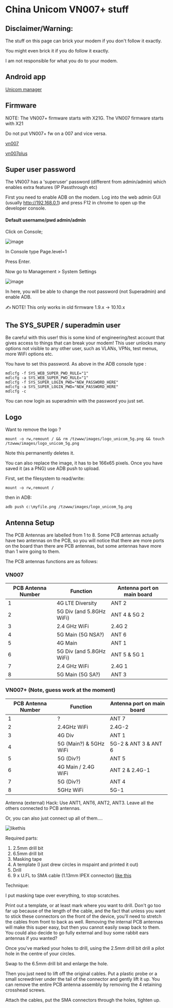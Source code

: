# China Unicom VN007+ stuff

## Disclaimer/Warning: 

The stuff on this page can brick your modem if you don't follow it exactly. 

You might even brick it if you do follow it exactly. 

I am not responsible for what you do to your modem. 


## Android app 
[Unicom manager](/android)

## Firmware 

NOTE: The VN007+ firmware starts with X21G. 
      The VN007  firmware starts with X21 

Do not put VN007+ fw on a 007 and vice versa. 

[vn007](/fw/007)

[vn007plus](/fw/plus)

## Super user password 

The VN007 has a 'superuser' password (different from admin/admin) which enables extra features (IP Passthrough etc) 

First you need to enable ADB on the modem. Log into the web admin GUI (usually http://192.168.0.1) and press F12 in chrome to open up the developer console. 
#### Default username/pwd admin/admin

Click on Console;

![image](https://user-images.githubusercontent.com/112876621/216832696-37bbcba9-adbb-45ab-afa4-0f2235d9d9e4.png)

In Console type Page.level=1

Press Enter.

Now go to Management > System Settings

![image](https://user-images.githubusercontent.com/112876621/216832799-6e33fa76-bd06-470d-b372-504cbab20775.png)

In here, you will be able to change the root password (not Superadmin) and enable ADB.

✍️ NOTE! This only works in old firmware 1.9.x -> 10.10.x


## The SYS_SUPER / superadmin user 

Be careful with this user! this is some kind of engineering/test account that gives access to things that can break your modem!
This user unlocks many options not visible to any other user, such as VLANs, VPNs, test menus, more WiFi options etc. 

You have to set this password. As above in the ADB console type : 
```
mdlcfg -f SYS_WEB_SUPER_PWD_RULE="1"
mdlcfg -a SYS_WEB_SUPER_PWD_RULE="1"
mdlcfg -f SYS_SUPER_LOGIN_PWD="NEW_PASSWORD_HERE"
mdlcfg -a SYS_SUPER_LOGIN_PWD="NEW_PASSWORD_HERE"
mdlcfg -c
```

You can now login as superadmin with the password you just set. 

## Logo

Want to remove the logo ? 

```mount -o rw,remount / && rm /tzwww/images/logo_unicom_5g.png && touch /tzwww/images/logo_unicom_5g.png```

Note this permanently deletes it. 

You can also replace the image, it has to be 166x65 pixels. Once you have saved it (as a PNG) use ADB push to upload.

First, set the filesystem to read/write:

```mount -o rw,remount /``` 

then in ADB: 

```adb push c:\myfile.png /tzwww/images/logo_unicom_5g.png```

## Antenna Setup

The PCB Antennas are labelled from 1 to 8. Some PCB antennas actually have two antennas on the PCB, so you will notice
that there are more ports on the board than there are PCB antennas, but some antennas have more than 1 wire going to them.

The PCB antennas functions are as follows:

### VN007

| PCB Antenna Number | Function | Antenna port on main board | 
| ------------------ | -------- | -------------------------- |
| 1 |  4G LTE Diversity | ANT 2 |
| 2 |  5G Div (and 5.8GHz WiFi) | ANT 4 & 5G 2 | 
| 3 |  2.4 GHz WiFi  | 2.4G 2 | 
| 4 |  5G Main (5G NSA?) | ANT 6 | 
| 5 |  4G Main | ANT 1 |
| 6 |  5G Div (and 5.8GHz WiFi) | ANT 5 & 5G 1 | 
| 7 |  2.4 GHz WiFi | 2.4G 1 | 
| 8 |  5G Main (5G SA?) | ANT 3 |  

### VN007+  (Note, guess work at the moment)

| PCB Antenna Number | Function | Antenna port on main board | 
| ------------------ | -------- | -------------------------- |
| 1 | ? | ANT 7 |
| 2 | 2.4GHz WiFi | 2.4G-2 | 
| 3 | 4G Div  | ANT 1 | 
| 4 | 5G (Main?) & 5GHz WiFi | 5G-2 & ANT 3 & ANT 6 |
| 5 | 5G (Div?) | ANT 5 | 
| 6 | 4G Main / 2.4G WiFi|  ANT 2 & 2.4G-1  | 
| 7 | 5G (Div?) | ANT 4 | 
| 8 | 5GHz WiFi | 5G-1 | 

Antenna (external) Hack: Use ANT1, ANT6, ANT2, ANT3. Leave all the others connected to PCB antennas. 

Or, you can also just connect up all of them....

![likethis](/img/mod1.jpg)


Required parts: 

1. 2.5mm drill bit 
2. 6.5mm drill bit
3. Masking tape
4. A template (I just drew circles in mspaint and printed it out)
5. Drill
6. 9 x U.FL to SMA cable (1.13mm IPEX connector) [like this](https://www.amazon.co.uk/gp/product/B0931T2SKZ)

Technique: 

I put masking tape over everything, to stop scratches. 

Print out a template, or at least mark where you want to drill. Don't go too far up because of the length of the cable, and the fact that unless you want to stick these connectors on the front of the device, you'll need to stretch the cables from front to back as well. Removing the internal PCB antennas will make this super easy, but then you cannot easily swap back to them. You could also decide to go fully external and buy some rabbit ears antennas if you wanted? 

Once you've marked your holes to drill, using the 2.5mm drill bit drill a pilot hole in the centre of your circles. 

Swap to the 6.5mm drill bit and enlarge the hole. 

Then you just need to lift off the original cables. Put a plastic probe or a small screwdriver under the tail of the connector and gently lift it up. 
You can remove the entire PCB antenna assembly by removing the 4 retaining crosshead screws. 

Attach the cables, put the SMA connectors through the holes, tighten up. 
